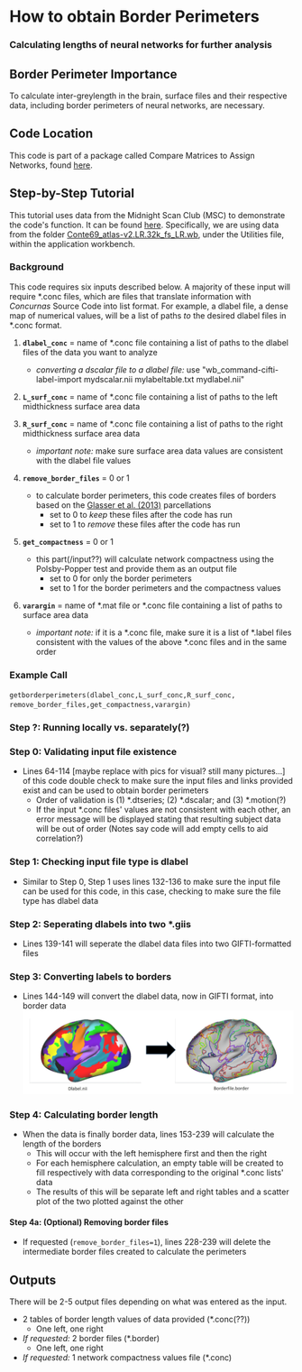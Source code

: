 # How to obtain Border Perimeters
### Calculating lengths of neural networks for further analysis

## Border Perimeter Importance
To calculate inter-greylength in the brain, surface files and their respective data, including border perimeters of neural networks, are necessary. 

## Code Location
This code is part of a package called Compare Matrices to Assign Networks, found [here](https://gitlab.com/Fair_lab/compare_matrices_to_assign_networks).

## Step-by-Step Tutorial
This tutorial uses data from the Midnight Scan Club (MSC) to demonstrate the code's function. It can be found [here](https://github.com/MidnightScanClub/MSCcodebase). Specifically, we are using data from the folder [Conte69_atlas-v2.LR.32k_fs_LR.wb](https://github.com/MidnightScanClub/MSCcodebase/tree/master/Utilities/Conte69_atlas-v2.LR.32k_fs_LR.wb), under the Utilities file, within the application workbench. 

### Background
This code requires six inputs described below. A majority of these input will require *.conc files, which are files that translate information with *Concurnas* Source Code into list format. For example, a dlabel file, a dense map of numerical values, will be a list of paths *to* the desired dlabel files in *.conc format. 

1. **`dlabel_conc`** = name of *.conc file containing a list of paths to the dlabel files of the data you want to analyze 
    * *converting a dscalar file to a dlabel file:* use "wb_command-cifti-label-import mydscalar.nii mylabeltable.txt mydlabel.nii"

2. **`L_surf_conc`** = name of *.conc file containing a list of paths to the left midthickness surface area data

3. **`R_surf_conc`** = name of *.conc file containing a list of paths to the right midthickness surface area data
    * *important note:* make sure surface area data values are consistent with the dlabel file values  

4. **`remove_border_files`** = 0 or 1
    * to calculate border perimeters, this code creates files of borders based on the [Glasser et al. (2013)](https://pubmed.ncbi.nlm.nih.gov/23668970/) parcellations
        * set to 0 to *keep* these files after the code has run 
        * set to 1 to *remove* these files after the code has run

5. **`get_compactness`** = 0 or 1
    * this part(/input??) will calculate network compactness using the Polsby-Popper test and provide them as an output file 
        * set to 0 for only the border perimeters
        * set to 1 for the border perimeters and the compactness values

6. **`varargin`** = name of *.mat file or *.conc file containing a list of paths to surface area data
    * *important note:* if it is a *.conc file, make sure it is a list of *.label files consistent with the values of the above *.conc files and in the same order



### Example Call
`getborderperimeters(dlabel_conc,L_surf_conc,R_surf_conc, remove_border_files,get_compactness,varargin)`

### Step ?: Running locally vs. separately(?) 

### Step 0: Validating input file existence
* Lines 64-114  [maybe replace with pics for visual? still many pictures...] of this code double check to make sure the input files and links provided exist and can be used to obtain border perimeters
    * Order of validation is (1) *.dtseries; (2) *.dscalar; and (3) *.motion(?) 
    * If the input *.conc files' values are not consistent with each other, an error message will be displayed stating that resulting subject data will be out of order (Notes say code will add empty cells to aid correlation?)


### Step 1: Checking input file type is dlabel
* Similar to Step 0, Step 1 uses lines 132-136 to make sure the input file can be used for this code, in this case, checking to make sure the file type has dlabel data

### Step 2: Seperating dlabels into two *.giis
* Lines 139-141 will seperate the dlabel data files into two GIFTI-formatted files 

### Step 3: Converting labels to borders
* Lines 144-149 will convert the dlabel data, now in GIFTI format, into border data ![Labeled border](images/perimeter_illus1.jpg?raw=true "Dlabel files are converted to border files")

### Step 4: Calculating border length
* When the data is finally border data, lines 153-239 will calculate the length of the borders
    * This will occur with the left hemisphere first and then the right
    * For each hemisphere calculation, an empty table will be created to fill respectively with data corresponding to the original *.conc lists' data 
    * The results of this will be separate left and right tables and a scatter plot of the two plotted against the other

#### Step 4a: (Optional) Removing border files 
* If requested (`remove_border_files=1`), lines 228-239 will delete the intermediate border files created to calculate the perimeters 


## Outputs
There will be 2-5 output files depending on what was entered as the input. 

* 2 tables of border length values of data provided (*.conc(??))
    * One left, one right
* *If requested:* 2 border files (*.border)
    * One left, one right
* *If requested:* 1 network compactness values file (*.conc)
